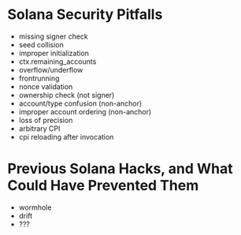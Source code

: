 # Solana Security Pitfalls

 - missing signer check
 - seed collision
 - improper initialization
 - ctx.remaining_accounts
 - overflow/underflow
 - frontrunning
 - nonce validation
 - ownership check (not signer)
 - account/type confusion (non-anchor)
 - improper account ordering (non-anchor)
 - loss of precision
 - arbitrary  CPI
 - cpi reloading after invocation

# Previous Solana Hacks, and What Could Have Prevented Them

 - wormhole
 - drift
 - ???
